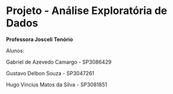 # Projeto - Análise Exploratória de Dados

**Professora Josceli Tenório** 

Alunos: 

Gabriel de Azevedo Camargo - SP3086429

Gustavo Delbon Souza - SP3047261

Hugo Vincius Matos da Silva - SP3081851
